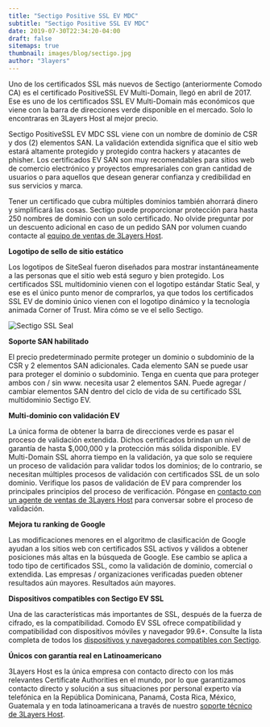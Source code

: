 ```yaml
---
title: "Sectigo Positive SSL EV MDC"
subtitle: "Sectigo Positive SSL EV MDC"
date: 2019-07-30T22:34:20-04:00
draft: false
sitemaps: true
thumbnail: images/blog/sectigo.jpg
author: "3layers"
---
```


Uno de los certificados SSL más nuevos de Sectigo (anteriormente Comodo CA) es el certificado PositiveSSL EV Multi-Domain, llegó en abril de 2017. Ese es uno de los certificados SSL EV Multi-Domain más económicos que viene con la barra de direcciones verde disponible en el mercado. Solo lo encontraras en 3Layers Host al mejor precio.

Sectigo PositiveSSL EV MDC SSL viene con un nombre de dominio de CSR y dos (2) elementos SAN. La validación extendida significa que el sitio web estará altamente protegido y protegido contra hackers y atacantes de phisher. Los certificados EV SAN son muy recomendables para sitios web de comercio electrónico y proyectos empresariales con gran cantidad de usuarios o para aquellos que desean generar confianza y credibilidad en sus servicios y marca.

Tener un certificado que cubra múltiples dominios también ahorrará dinero y simplificará las cosas. Sectigo puede proporcionar protección para hasta 250 nombres de dominio con un solo certificado. No olvide preguntar por un descuento adicional en caso de un pedido SAN por volumen cuando contacte al [equipo de ventas de 3Layers Host](https://3layers.host/contact/).

**Logotipo de sello de sitio estático**

Los logotipos de SiteSeal fueron diseñados para mostrar instantáneamente a las personas que el sitio web está seguro y bien protegido. Los certificados SSL multidominio vienen con el logotipo estándar Static Seal, y ese es el único punto menor de comprarlos, ya que todos los certificados SSL EV de dominio único vienen con el logotipo dinámico y la tecnología animada Corner of Trust. Mira cómo se ve el sello Sectigo.

![Sectigo SSL Seal](/images/blog/sectigo_seal.png)

**Soporte SAN habilitado**

El precio predeterminado permite proteger un dominio o subdominio de la CSR y 2 elementos SAN adicionales. Cada elemento SAN se puede usar para proteger el dominio o subdominio. Tenga en cuenta que para proteger ambos con / sin www. necesita usar 2 elementos SAN. Puede agregar / cambiar elementos SAN dentro del ciclo de vida de su certificado SSL multidominio Sectigo EV.

**Multi-dominio con validación EV**

La única forma de obtener la barra de direcciones verde es pasar el proceso de validación extendida. Dichos certificados brindan un nivel de garantía de hasta $,000,000 y la protección más sólida disponible. EV Multi-Domain SSL ahorra tiempo en la validación, ya que solo se requiere un proceso de validación para validar todos los dominios; de lo contrario, se necesitan múltiples procesos de validación con certificados SSL de un solo dominio. Verifique los pasos de validación de EV para comprender los principales principios del proceso de verificación. Póngase en [contacto con un agente de ventas de 3Layers Host](https://3layers.host/contact/) para conversar sobre el proceso de validación.

**Mejora tu ranking de Google**

Las modificaciones menores en el algoritmo de clasificación de Google ayudan a los sitios web con certificados SSL activos y válidos a obtener posiciones más altas en la búsqueda de Google. Ese cambio se aplica a todo tipo de certificados SSL, como la validación de dominio, comercial o extendida. Las empresas / organizaciones verificadas pueden obtener resultados aún mayores. Resultados aún mayores.

**Dispositivos compatibles con Sectigo EV SSL**

Una de las características más importantes de SSL, después de la fuerza de cifrado, es la compatibilidad. Comodo EV SSL ofrece compatibilidad y compatibilidad con dispositivos móviles y navegador 99.6+. Consulte la lista completa de todos los [dispositivos y navegadores compatibles con Sectigo](https://3layers.host/blog/compatibilidad-de-dispositivos-con-ssl/).

**Únicos con garantía real en Latinoamericano**

3Layers Host es la única empresa con contacto directo con los más relevantes Certificate Authorities en el mundo, por lo que garantizamos contacto directo y solución a sus situaciones por personal experto vía telefónica en la República Dominicana, Panamá, Costa Rica, México, Guatemala y en toda latinoamericana a través de nuestro [soporte técnico de 3Layers Host](https://3layers.host/contact/).